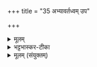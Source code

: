 +++
title = "35 अभ्यावर्तध्वम् उप"

+++


<details><summary>मूलम्</summary>

अ॒भ्याव॑र्तध्व॒मुप॒ मेत॑ सा॒कम॒यँ शा॒स्ताधि॑पतिर्वो अस्तु ।  

अ॒स्य वि॒ज्ञान॒मनु॒ सँ र॑भध्वम् इ॒मम् प॒श्चादनु॑ जीवाथ॒ सर्वे॑ ।
</details>

<details><summary>भट्टभास्कर-टीका</summary>

9अथ चतुर्थी - अभ्यावर्तध्वमिति ॥ मनुष्या उच्यन्ते । अभ्यावर्तध्वं आभिमुख्येनास्माकमागच्छतम् । उपरक्ताः परागच्छत । 'गतिर्गतौ' इति प्रथमो गतिः अनुदात्तः । तेन पृथक् पदत्वाभावः । सर्वेऽपि साकं सम्भूय ऐकमत्यं गता मामुपेत उपगच्छत । धातूपसर्गसंयोगे कृते 'ओमाङोश्च' इति पररूपत्वम् । इदमुच्यध्वे - वः युष्काकं अयं यजमानः शास्ता अधिपतिश्चास्तु । 'ग्रसितस्कभित' इत्यादौ शास्तेति इडभावो निपात्यते । इदं चाप्युच्यध्वे - अयमप्यस्य यजमानस्य विज्ञानमनुसंरभध्वं यथाऽनेन विज्ञातं तथाऽनुसरन्तः कर्माण्यारभध्वम् । पश्चादिमं जीवन्तमनुजीवाथ सर्वेऽपि यद्ययं जीवति ततो यूयं जीवय । तस्मादिमं जीवन्तमनुजीवतेति । लेट्याडागमः ॥
</details>

<details><summary>मूलम् (संयुक्तम्)</summary>

रा॒ष्ट्रभृत॑ ए॒ता उप॑ दधात्ये॒षा वा अ॒ग्नेश्चिती॑ राष्ट्र॒भृत्तयै॒वास्मि॑न्रा॒ष्ट्रन्द॑धाति रा॒ष्ट्रमे॒व भ॑वति॒ नास्मा॑द्रा॒ष्ट्रम्भ्रँ॑शते ॥ [16]
</details>